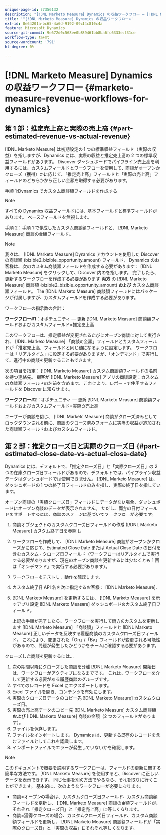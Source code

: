 ```yaml
---
unique-page-id: 37356132
description: "[!DNL Marketo Measure] Dynamics の収益ワークフロー — [!DNL Marketo Measure]"
title: '"[!DNL Marketo Measure] Dynamics の収益ワークフロー»'
exl-id: 0e64201a-bc65-4a6d-9192-09c14c810c4a
feature: Microsoft Dynamics
source-git-commit: 9e672d0c568ee0b889461bb8ba6fc6333edf31ce
workflow-type: tm+mt
source-wordcount: '791'
ht-degree: 0%

---
```


# [!DNL Marketo Measure] Dynamics の収益ワークフロー {#marketo-measure-revenue-workflows-for-dynamics}

## 第 1 部：推定売上高と実際の売上高 {#part-estimated-revenue-vs-actual-revenue}

[!DNL Marketo Measure] は初期設定の 1 つの標準収益フィールド（実際の収益）を指しますが、Dynamics には、実際の収益と推定売上高の 2 つの標準収益フィールドがあります。 Discover ダッシュボードでパイプライン売上高を利用するには、カスタムフィールドとワークフローを使用して、商談がオープンかクローズ（獲得）かに応じて、「推定売上高」フィールドと「実際の売上高」フィールドのどちらかから正しい金額を取得する必要があります。

手順 1:Dynamics でカスタム商談額フィールドを作成する

>[!NOTE]
>
>すべての Dynamics 収益フィールドには、基本フィールドと標準フィールドがあります。 ベースフィールドを無視します。

手順 2：手順 1 で作成したカスタム商談額フィールドと、 [!DNL Marketo Measure] 商談の金額フィールド。

>[!NOTE]
>
>我々は、 [!DNL Marketo Measure] Dynamics アカウントを使用した Discover の商談額 (bizible2_bizible_opportunity_amount) フィールド。 Dynamics のお客様は、次のカスタム商談額フィールドを作成する必要があります： [!DNL Marketo Measure] をクリックして、Discover 内のを指します。 完了したら、更新するワークフローを作成する必要があります **両方** の [!DNL Marketo Measure] 商談額 (bizible2_bizible_opportunity_amount) **および** カスタム商談額フィールド。 The [!DNL Marketo Measure] 商談額フィールドにはパッケージが付属しますが、カスタムフィールドを作成する必要があります。

ワークフローの指示数の合計：

**ワークフロー#1**：オポチュニティ — 更新 [!DNL Marketo Measure] 商談額フィールドおよびカスタムフィールド=推定売上高

このワークフローは、推定収益が変更されるたびにオープン商談に対して実行され、 [!DNL Marketo Measure] 「商談の金額」フィールドとカスタムフィールドが「推定売上高」フィールドと同じ値になるように設定します。 ワークフローは「リアルタイム」に設定する必要がありますが、「オンデマンド」で実行して、進行中の商談を更新することもできます。

次の項目を指定： [!DNL Marketo Measure] カスタム商談額フィールドの名前を持つ連絡先。 顧客が [!DNL Marketo Measure] アプリの商談設定：カスタムの商談額フィールドの名前を含めます。 これにより、レポートで使用するフィールドを Discover に知らせます。

**ワークフロー#2**：オポチュニティ — 更新 [!DNL Marketo Measure] 商談額フィールドおよびカスタムフィールド=実際の売上高

ユーザーが商談を閉じ、 [!DNL Marketo Measure] 商談がクローズ済みとしてロックダウンされる前に、商談のクローズ済みフォームに実際の収益が追加された商談額フィールドおよびカスタムフィールド。

## 第 2 部：推定クローズ日と実際のクローズ日 {#part-estimated-close-date-vs-actual-close-date}

Dynamics には、デフォルトで、「推定クローズ日」と「実際クローズ日」の 2 つの在庫クローズ日フィールドがあるので、デフォルトでは、パイプライン収益データはダッシュボードでは使用できません。 [!DNL Marketo Measure] は、ダッシュボードの 1 つの終了日フィールドのみを指し、実際の終了日を指しています。

オープン商談の「実績クローズ日」フィールドにデータがない場合、ダッシュボードにオープン商談のデータが表示されません。 ただし、両方の日付フィールドをサポートするには、商談のステージに基づいてワークフローが必要です。

1. 商談オブジェクトのカスタムクローズ日フィールドの作成 ([!DNL Marketo Measure] カスタム終了日を参照 )。
1. ワークフローを作成して、 [!DNL Marketo Measure] 商談がオープンかクローズかに応じて、Estimated Close Date または Actual Close Date の日付を含むカスタム・クローズ日フィールド（ワークフローはリアルタイムで実行する必要がありますが、現在のオープン商談を更新するには少なくとも 1 回は「オンデマンド」で実行する必要があります）。
1. ワークフローをテストし、動作を確認します。
1. カスタム終了日 API 名を次に指定するお客様： [!DNL Marketo Measure].
1. [!DNL Marketo Measure] を更新するには、 [!DNL Marketo Measure] を示すアプリ設定 [!DNL Marketo Measure] ダッシュボードのカスタム終了日フィールド。

   上記の手順が完了したら、ワークフローを実行して両方のカスタムを更新します [!DNL Marketo Measure] 「商談額」フィールドと [!DNL Marketo Measure] 正しいデータを反映する履歴商談のカスタムクローズ日フィールド。 これにより、変更された「On」/「By」フィールドが変更される可能性があるので、問題が発生したかどうかをチームに確認する必要があります。

クローズした商談を更新するには…

1. 次の期間以降にクローズした商談を分離 [!DNL Marketo Measure] 開始日は、ワークフローがアクティブになるまでです。 これは、ワークフローを介して更新する必要がある履歴商談のグループです。
1. すべてのレコードを Excel にエクスポートします。
1. Excel ファイルを開き、コンテンツを有効にします。
1. 実際のクローズ日データのコピー先 [!DNL Marketo Measure] カスタムクローズ日。
1. 実際の売上高データのコピー先 [!DNL Marketo Measure] カスタム商談額 **および** [!DNL Marketo Measure] 商談の金額（2 つのフィールドがあります）。
1. ファイルを保存します。
1. ファイルをインポートします。 Dynamics は、更新する既存のレコードを含むファイルとしてこれを認識します。
1. インポートファイルでエラーが発生していないかを確認します。

>[!NOTE]
>
>このドキュメントで概要を説明するワークフローは、フィールドの更新に関する簡単な方法です。 [!DNL Marketo Measure] を使用すると、Discover に正しいデータを表示できます。 同じ仕事を別の方法でやるなら、それを取りに行くことができます。 基本的に、次のようなワークフローが必要になります。
>
> * 商談=オープンの場合は、カスタムクローズ日フィールド、カスタム商談額フィールドを更新し、 [!DNL Marketo Measure] 商談の金額フィールドが、それぞれ「推定クローズ日」と「推定売上高」に等しくなります。
> * 商談=獲得クローズの場合、カスタムクローズ日フィールド、カスタム商談額フィールドを更新し、 [!DNL Marketo Measure] 商談額フィールドが「実際のクローズ日」と「実際の収益」にそれぞれ等しくなります。
